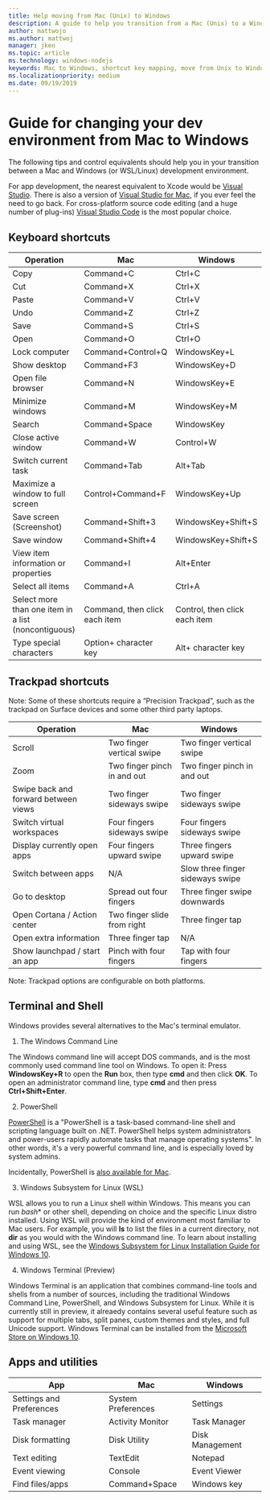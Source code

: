 ```yaml
---
title: Help moving from Mac (Unix) to Windows
description: A guide to help you transition from a Mac (Unix) to a Windows development environment, including shortcut key mapping and a brief overview of concepts that differ between Mac and Windows.
author: mattwojo 
ms.author: mattwoj 
manager: jken
ms.topic: article
ms.technology: windows-nodejs
keywords: Mac to Windows, shortcut key mapping, move from Unix to Windows, transition from Mac to Windows, help moving from MacBook to Surface, how to use Windows for a Macintosh user, switching from Macintosh to Windows, help changing dev environments, Mac OS X to Windows, help moving from Mac to PC 
ms.localizationpriority: medium
ms.date: 09/19/2019
---
```


# Guide for changing your dev environment from Mac to Windows

The following tips and control equivalents should help you in your transition between a Mac and Windows (or WSL/Linux) development environment.

For app development, the nearest equivalent to Xcode would be [Visual Studio](https://visualstudio.microsoft.com). There is also a version of [Visual Studio for Mac](https://visualstudio.microsoft.com/vs/mac/), if you ever feel the need to go back. For cross-platform source code editing (and a huge number of plug-ins) [Visual Studio Code](https://code.visualstudio.com/?wt.mc_id=DX_841432) is the most popular choice.

## Keyboard shortcuts

| **Operation** | **Mac** | **Windows** |
|---------------|--------------------|---------------------|
| Copy | Command+C | Ctrl+C |
| Cut | Command+X | Ctrl+X |
| Paste | Command+V | Ctrl+V |
| Undo | Command+Z | Ctrl+Z |
| Save | Command+S | Ctrl+S |
| Open | Command+O | Ctrl+O |
| Lock computer | Command+Control+Q | WindowsKey+L |
| Show desktop | Command+F3 | WindowsKey+D |
| Open file browser | Command+N | WindowsKey+E |
| Minimize windows | Command+M | WindowsKey+M |
| Search | Command+Space | WindowsKey |
| Close active window | Command+W | Control+W |
| Switch current task | Command+Tab | Alt+Tab |
| Maximize a window to full screen | Control+Command+F | WindowsKey+Up |
| Save screen (Screenshot) | Command+Shift+3 | WindowsKey+Shift+S |
| Save window | Command+Shift+4 | WindowsKey+Shift+S |
| View item information or properties | Command+I | Alt+Enter |
 | Select all items | Command+A | Ctrl+A |
| Select more than one item in a list (noncontiguous) | Command, then click each item | Control, then click each item |
| Type special characters | Option+ character key | Alt+ character key|

## Trackpad shortcuts

Note: Some of these shortcuts require a “Precision Trackpad”, such as the trackpad on Surface devices and some other third party laptops.

 **Operation** | **Mac** | **Windows** |
|---------------|--------------------|---------------------|
| Scroll | Two finger vertical swipe | Two finger vertical swipe |
| Zoom | Two finger pinch in and out | Two finger pinch in and out |
| Swipe back and forward between views | Two finger sideways swipe | Two finger sideways swipe |
| Switch virtual workspaces | Four fingers sideways swipe | Four fingers sideways swipe |
| Display currently open apps | Four fingers upward swipe | Three fingers upward swipe |
| Switch between apps | N/A | Slow three finger sideways swipe |
| Go to desktop | Spread out four fingers | Three finger swipe downwards |
| Open Cortana / Action center | Two finger slide from right | Three finger tap |
| Open extra information | Three finger tap | N/A |
|Show launchpad / start an app | Pinch with four fingers | Tap with four fingers |

Note: Trackpad options are configurable on both platforms.

## Terminal and Shell

Windows provides several alternatives to the Mac's terminal emulator.

1. The Windows Command Line

The Windows command line will accept DOS commands, and is the most commonly used command line tool on Windows. To open it: Press **WindowsKey+R** to open the **Run** box, then type **cmd** and then click **OK**. To open an administrator command line, type **cmd** and then press **Ctrl+Shift+Enter**.

2. PowerShell

[PowerShell](https://docs.microsoft.com/powershell/scripting/overview?view=powershell-6) is a "PowerShell is a task-based command-line shell and scripting language built on .NET. PowerShell helps system administrators and power-users rapidly automate tasks that manage operating systems". In other words, it's a very powerful command line, and is especially loved by system admins.

Incidentally, PowerShell is [also available for Mac](https://docs.microsoft.com/powershell/scripting/install/installing-powershell-core-on-macos?view=powershell-6).

3. Windows Subsystem for Linux (WSL)

WSL allows you to run a Linux shell within Windows. This means you can run *bash** or other shell, depending on choice and the specific Linux distro installed. Using WSL will provide the kind of environment most familiar to Mac users. For example, you will **ls** to list the files in a current directory, not **dir** as you would with the Windows command line. To learn about installing and using WSL, see the [Windows Subsystem for Linux Installation Guide for Windows 10](https://docs.microsoft.com/windows/wsl/install-win10).

4. Windows Terminal (Preview)

Windows Terminal is an application that combines command-line tools and shells from a number of sources, including the traditional Windows Command Line, PowerShell, and Windows Subsystem for Linux. While it is currently still in preview, it alreaedy contains several useful feature such as support for multiple tabs, split panes, custom themes and styles, and full Unicode support. Windows Terminal can be installed from the [Microsoft Store on Windows 10](https://www.microsoft.com/en-us/p/windows-terminal-preview/9n0dx20hk701?activetab=pivot:overviewtab).

## Apps and utilities

 **App** | **Mac** | **Windows** |
|---------------|--------------------|---------------------|
| Settings and Preferences | System Preferences | Settings |
| Task manager | Activity Monitor | Task Manager |
| Disk formatting | Disk Utility | Disk Management |
| Text editing | TextEdit | Notepad |
| Event viewing | Console | Event Viewer |
| Find files/apps | Command+Space | Windows key |
